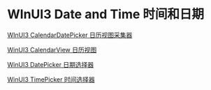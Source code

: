 # WInUI3 Date and Time 时间和日期

[WInUI3 CalendarDatePicker 日历视图采集器](WInUI3%20Date%20and%20Time%20%E6%97%B6%E9%97%B4%E5%92%8C%E6%97%A5%E6%9C%9F%20a47776de3850425a8f7ec2c3278d790a/WInUI3%20CalendarDatePicker%20%E6%97%A5%E5%8E%86%E8%A7%86%E5%9B%BE%E9%87%87%E9%9B%86%E5%99%A8%20d7c63d1b607c44de99d8cf97d5624edd.md) 

 [WinUI3 CalendarView 日历视图](WInUI3%20Date%20and%20Time%20%E6%97%B6%E9%97%B4%E5%92%8C%E6%97%A5%E6%9C%9F%20a47776de3850425a8f7ec2c3278d790a/WinUI3%20CalendarView%20%E6%97%A5%E5%8E%86%E8%A7%86%E5%9B%BE%20af2ada9c588342c295bee26b36d0f43a.md) 

[WinUI3 DatePicker 日期选择器](WInUI3%20Date%20and%20Time%20%E6%97%B6%E9%97%B4%E5%92%8C%E6%97%A5%E6%9C%9F%20a47776de3850425a8f7ec2c3278d790a/WinUI3%20DatePicker%20%E6%97%A5%E6%9C%9F%E9%80%89%E6%8B%A9%E5%99%A8%207218f0c9f7874d50bea06a1b04ce7b19.md) 

[WinUI3 TimePicker 时间选择器](WInUI3%20Date%20and%20Time%20%E6%97%B6%E9%97%B4%E5%92%8C%E6%97%A5%E6%9C%9F%20a47776de3850425a8f7ec2c3278d790a/WinUI3%20TimePicker%20%E6%97%B6%E9%97%B4%E9%80%89%E6%8B%A9%E5%99%A8%20791b8219979e4a35b088d7a32e99f8ee.md)
